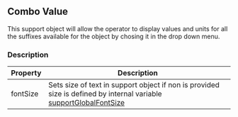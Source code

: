 ## Combo Value
This support object will allow the operator to display values and units for all the suffixes available for the object by chosing it in the drop down menu.
### Description
| Property | Description                                                                                                           |
| -------- | --------------------------------------------------------------------------------------------------------------------- |
| fontSize | Sets size of text in support object if non is provided size is defined by internal variable [supportGlobalFontSize]() |